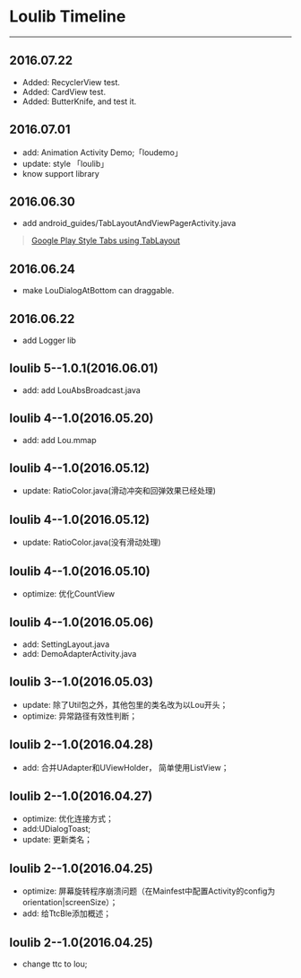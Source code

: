 # Loulib Timeline

---
## 2016.07.22
- Added: RecyclerView test.
- Added: CardView test.
- Added: ButterKnife, and test it.

## 2016.07.01
- add: Animation Activity Demo;「loudemo」
- update: style 「loulib」
- know support library

## 2016.06.30
- add android_guides/TabLayoutAndViewPagerActivity.java
> [Google Play Style Tabs using TabLayout](https://github.com/codepath/android_guides/wiki/Google-Play-Style-Tabs-using-TabLayout)

## 2016.06.24
- make LouDialogAtBottom can draggable.

## 2016.06.22
- add Logger lib

## loulib 5--1.0.1(2016.06.01)
- add: add LouAbsBroadcast.java

## loulib 4--1.0(2016.05.20)
- add: add Lou.mmap

## loulib 4--1.0(2016.05.12)
- update: RatioColor.java(滑动冲突和回弹效果已经处理)

## loulib 4--1.0(2016.05.12)
- update: RatioColor.java(没有滑动处理)

## loulib 4--1.0(2016.05.10)
- optimize: 优化CountView

## loulib 4--1.0(2016.05.06)
- add: SettingLayout.java
- add: DemoAdapterActivity.java

## loulib 3--1.0(2016.05.03)
- update: 除了Util包之外，其他包里的类名改为以Lou开头；
- optimize: 异常路径有效性判断；

## loulib 2--1.0(2016.04.28)
- add: 合并UAdapter和UViewHolder， 简单使用ListView；

## loulib 2--1.0(2016.04.27)
- optimize: 优化连接方式；
- add:UDialogToast;
- update: 更新类名；

## loulib 2--1.0(2016.04.25)
- optimize: 屏幕旋转程序崩溃问题（在Mainfest中配置Activity的config为orientation|screenSize）；
- add: 给TtcBle添加概述；

## loulib 2--1.0(2016.04.25)
- change ttc to lou;
